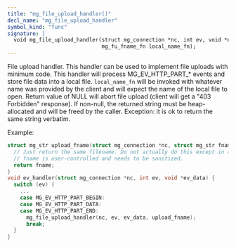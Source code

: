 ```yaml
---
title: "mg_file_upload_handler()"
decl_name: "mg_file_upload_handler"
symbol_kind: "func"
signature: |
  void mg_file_upload_handler(struct mg_connection *nc, int ev, void *ev_data,
                              mg_fu_fname_fn local_name_fn);
---
```


File upload handler.
This handler can be used to implement file uploads with minimum code.
This handler will process MG_EV_HTTP_PART_* events and store file data into
a local file.
`local_name_fn` will be invoked with whatever name was provided by the client
and will expect the name of the local file to open. Return value of NULL will
abort file upload (client will get a "403 Forbidden" response). If non-null,
the returned string must be heap-allocated and will be freed by the caller.
Exception: it is ok to return the same string verbatim.

Example:

```c
struct mg_str upload_fname(struct mg_connection *nc, struct mg_str fname) {
  // Just return the same filename. Do not actually do this except in test!
  // fname is user-controlled and needs to be sanitized.
  return fname;
}
void ev_handler(struct mg_connection *nc, int ev, void *ev_data) {
  switch (ev) {
    ...
    case MG_EV_HTTP_PART_BEGIN:
    case MG_EV_HTTP_PART_DATA:
    case MG_EV_HTTP_PART_END:
      mg_file_upload_handler(nc, ev, ev_data, upload_fname);
      break;
  }
}
``` 

